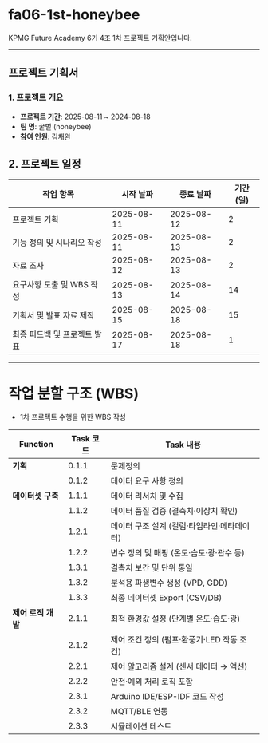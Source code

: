 # fa06-1st-honeybee
KPMG Future Academy 6기 4조 1차 프로젝트 기획안입니다.

---

## 프로젝트 기획서

### 1. 프로젝트 개요
- **프로젝트 기간**: 2025-08-11 ~ 2024-08-18
- **팀 명**: 꿀벌 (honeybee)
- **참여 인원**: 김채완

## 2. 프로젝트 일정
| 작업 항목                  | 시작 날짜   | 종료 날짜   | 기간(일) |
|---------------------------|------------|------------|---------|
| 프로젝트 기획              | 2025-08-11 | 2025-08-12 | 2       |
| 기능 정의 및 시나리오 작성 | 2025-08-11 | 2025-08-13 | 2       |
| 자료 조사                 | 2025-08-12 | 2025-08-13 | 2       |
| 요구사항 도출 및 WBS 작성   | 2025-08-13 | 2025-08-14 | 14       |
| 기획서 및 발표 자료 제작   | 2025-08-15 | 2025-08-18 | 15      |
| 최종 피드백 및 프로젝트 발표| 2025-08-17 | 2025-08-18 | 1       |

---------------------------------

# 작업 분할 구조 (WBS)
- 1차 프로젝트 수행을 위한 WBS 작성
  
| Function          |   Task 코드  |        Task 내용              |
| ----------------- | ---------    | ----------------------------- |
| **기획**          |    0.1.1     | 문제정의                       |
|                   |    0.1.2     | 데이터 요구 사항 정의           |       
| **데이터셋 구축**  |    1.1.1    | 데이터 리서치 및 수집          |
|                    |    1.1.2    | 데이터 품질 검증 (결측치·이상치 확인)    |
|                    |    1.2.1    | 데이터 구조 설계 (컬럼·타임라인·메타데이터)   |
|                    |    1.2.2    | 변수 정의 및 매핑 (온도·습도·광·관수 등)   |
|                    |    1.3.1    | 결측치 보간 및 단위 통일              |
|                    |    1.3.2    | 분석용 파생변수 생성 (VPD, GDD)      |
|                    |    1.3.3    | 최종 데이터셋 Export (CSV/DB)     |
| **제어 로직 개발**  |    2.1.1     | 최적 환경값 설정 (단계별 온도·습도·광)     |
|                    |    2.1.2    | 제어 조건 정의 (펌프·환풍기·LED 작동 조건) |
|                    |    2.2.1     | 제어 알고리즘 설계 (센서 데이터 → 액션)    |
|                    |    2.2.2     | 안전·예외 처리 로직 포함              |
|                    |    2.3.1     | Arduino IDE/ESP-IDF 코드 작성   |
|                    |    2.3.2      | MQTT/BLE 연동                 |
|                    |    2.3.3      | 시뮬레이션 테스트                   |
